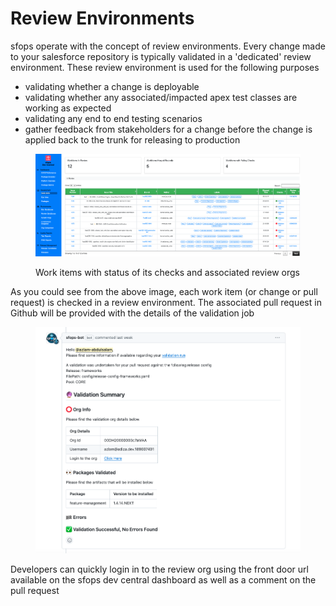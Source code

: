 # Review Environments

sfops operate with the concept of review environments.  Every change made to your  salesforce repository  is typically validated in a 'dedicated' review environment.  These review environment is used for the following purposes

* validating whether a change is deployable
* validating whether any associated/impacted apex test classes are  working as expected
* validating any end to end testing scenarios
* gather feedback from stakeholders for a change before the change is applied back to the trunk for releasing to production

<figure><img src="../../.gitbook/assets/image (4) (1) (1).png" alt=""><figcaption><p>Work items  with status of its checks and associated review orgs</p></figcaption></figure>

As you could see from the above image, each work item (or change or pull request)  is checked in a review environment.   The associated pull request in Github will be provided with the details of the validation job

<figure><img src="../../.gitbook/assets/image (5) (2).png" alt=""><figcaption></figcaption></figure>

Developers can quickly login in  to the review org using the front door url available on the sfops dev central dashboard as well as a comment on the pull request





